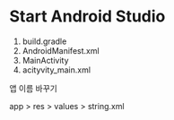 # Start Android Studio

1. build.gradle
2. AndroidManifest.xml
3. MainActivity
4. acityvity_main.xml

앱 이름 바꾸기

app > res > values > string.xml
